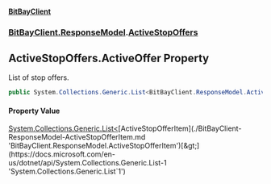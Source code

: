 #### [BitBayClient](./index.md 'index')
### [BitBayClient.ResponseModel](./BitBayClient-ResponseModel.md 'BitBayClient.ResponseModel').[ActiveStopOffers](./BitBayClient-ResponseModel-ActiveStopOffers.md 'BitBayClient.ResponseModel.ActiveStopOffers')
## ActiveStopOffers.ActiveOffer Property
List of stop offers.  
```csharp
public System.Collections.Generic.List<BitBayClient.ResponseModel.ActiveStopOfferItem> ActiveOffer { get; set; }
```
#### Property Value
[System.Collections.Generic.List&lt;](https://docs.microsoft.com/en-us/dotnet/api/System.Collections.Generic.List-1 'System.Collections.Generic.List`1')[ActiveStopOfferItem](./BitBayClient-ResponseModel-ActiveStopOfferItem.md 'BitBayClient.ResponseModel.ActiveStopOfferItem')[&gt;](https://docs.microsoft.com/en-us/dotnet/api/System.Collections.Generic.List-1 'System.Collections.Generic.List`1')  

